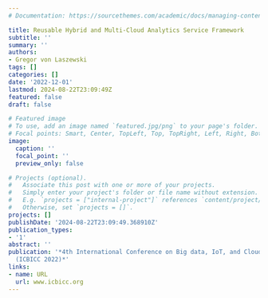 ```yaml
---
# Documentation: https://sourcethemes.com/academic/docs/managing-content/

title: Reusable Hybrid and Multi-Cloud Analytics Service Framework
subtitle: ''
summary: ''
authors:
- Gregor von Laszewski
tags: []
categories: []
date: '2022-12-01'
lastmod: 2024-08-22T23:09:49Z
featured: false
draft: false

# Featured image
# To use, add an image named `featured.jpg/png` to your page's folder.
# Focal points: Smart, Center, TopLeft, Top, TopRight, Left, Right, BottomLeft, Bottom, BottomRight.
image:
  caption: ''
  focal_point: ''
  preview_only: false

# Projects (optional).
#   Associate this post with one or more of your projects.
#   Simply enter your project's folder or file name without extension.
#   E.g. `projects = ["internal-project"]` references `content/project/deep-learning/index.md`.
#   Otherwise, set `projects = []`.
projects: []
publishDate: '2024-08-22T23:09:49.368910Z'
publication_types:
- '1'
abstract: ''
publication: '*4th International Conference on Big data, IoT, and Cloud Computing
  (ICBICC 2022)*'
links:
- name: URL
  url: www.icbicc.org
---
```


